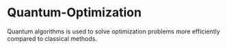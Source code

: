 # Quantum-Optimization
Quantum algorithms is used to solve optimization problems more efficiently compared to classical methods.
